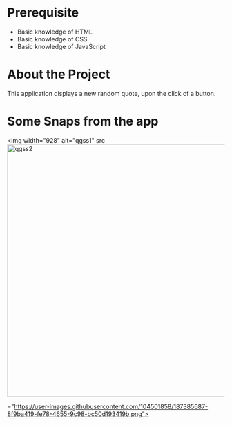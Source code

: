 # Prerequisite

* Basic knowledge of HTML
* Basic knowledge of CSS
* Basic knowledge of JavaScript

# About the Project

This application displays a new random quote, upon the click of a button. 

# Some Snaps from the app

<img width="928" alt="qgss1" src<img width="586" alt="qgss2" src="https://user-images.githubusercontent.com/104501858/187385700-b60dd5b2-ee74-4562-8660-f0dfe713f022.png">


="https://user-images.githubusercontent.com/104501858/187385687-8f9ba419-fe78-4655-9c98-bc50d193419b.png">

